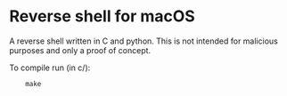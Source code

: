 # Reverse shell for macOS
A reverse shell written in C and python. This is not intended for malicious purposes and only a proof of concept.

To compile run (in c/):
```
    make
```

